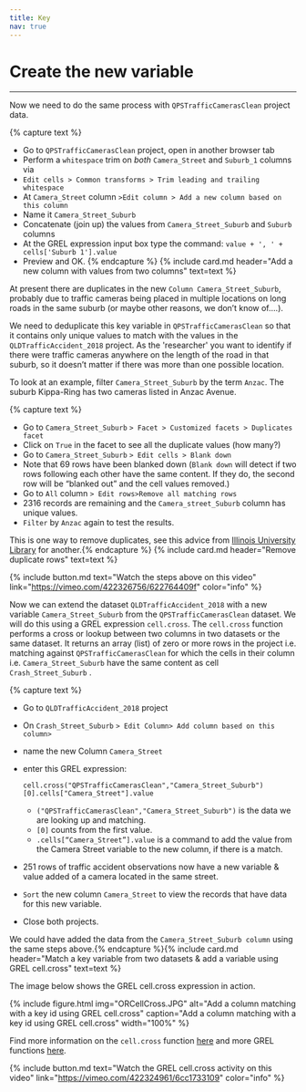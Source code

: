 ```yaml
---
title: Key
nav: true
---
```


# Create the new variable

------
Now we need to do the same process with  `QPSTrafficCamerasClean`  project data.

{% capture text %}
- Go to  `QPSTrafficCamerasClean`  project, open in another browser tab
- Perform a  `whitespace`  trim on *both*  `Camera_Street`  and  `Suburb_1`  columns via  
- `Edit cells > Common transforms > Trim leading and trailing whitespace`
- At  `Camera_Street`  column  `>Edit column > Add a new column based on this column`
- Name it  `Camera_Street_Suburb`
- Concatenate (join up) the values from  `Camera_Street_Suburb`  and  `Suburb`  columns
- At the GREL expression input box type the command:
  `value + ', ' + cells['Suburb 1'].value` 
- Preview and OK.
{% endcapture %} {% include card.md header="Add a new column with values from two columns" text=text %}

At present there are duplicates in the new  `Column Camera_Street_Suburb`,  probably due to traffic cameras being placed in multiple locations on long roads in the same suburb (or maybe other reasons, we don’t know of….).

We need to deduplicate this key variable in  `QPSTrafficCamerasClean`  so that it contains only unique values to match with the values in the `QLDTrafficAccident_2018` project.  As the 'researcher' you want to identify if there were traffic cameras anywhere on the length of the road in that suburb, so it doesn’t matter if there was more than one possible location.  

To look at an example, filter  `Camera_Street_Suburb`  by the term  `Anzac`.  The suburb Kippa-Ring has two cameras listed in Anzac Avenue.

{% capture text %}
- Go to  `Camera_Street_Suburb`  `> Facet > Customized facets > Duplicates facet`
- Click on  `True`  in the facet to see all the duplicate values (how many?)
- Go to `Camera_Street_Suburb`  `> Edit cells > Blank down`
- Note that 69 rows have been blanked down
  (`Blank down`  will detect if two rows following each other have the same content. If they do, the second row will be “blanked out” and the cell values removed.)
-	Go to  `All` column  `> Edit rows>Remove all matching rows`
- 2316 records are remaining and the  `Camera_street_Suburb`  column has unique values. 
- `Filter`  by  `Anzac`  again to test the results.

This is one way to remove duplicates, see this advice from [Illinois University Library](https://guides.library.illinois.edu/openrefine/duplicates) for another.{% endcapture %} {% include card.md header="Remove duplicate rows" text=text %}

{% include button.md text="Watch the steps above on this video" link="https://vimeo.com/422326756/622764409f" color="info" %}

Now we can extend the dataset `QLDTrafficAccident_2018`  with a new variable  `Camera_Street_Suburb`  from the `QPSTrafficCamerasClean`  dataset. We will do this using a GREL expression `cell.cross`. The  `cell.cross`  function performs a cross or lookup between two columns in two datasets or the same dataset. It returns an array (list) of zero or more rows in the project i.e. matching against  `QPSTrafficCamerasClean`  for which the cells in their column i.e.  `Camera_Street_Suburb`  have the same content as cell  `Crash_Street_Suburb` . 

{% capture text %}
- Go to  `QLDTrafficAccident_2018`  project
- On  `Crash_Street_Suburb`  `> Edit Column> Add column based on this column>`
- name the new Column  `Camera_Street`
- enter this GREL expression:

     `cell.cross("QPSTrafficCamerasClean","Camera_Street_Suburb")[0].cells["Camera_Street"].value`
  
  - `("QPSTrafficCamerasClean","Camera_Street_Suburb")`  is the data we are looking up and matching. 
  - `[0]`  counts from the first value. 
  - `.cells[“Camera_Street”].value`  is a command to add the value from the Camera Street variable to the new column, if there is a match.

- 251 rows of traffic accident observations now have a new variable & value added of a camera located in the same street.
- `Sort`  the new column  `Camera_Street`  to view the records that have data for this new variable.
- Close both projects.

We could have added the data from the  `Camera_Street_Suburb column` using the same steps above.{% endcapture %}{% include card.md header="Match a key variable from two datasets & add a variable using GREL cell.cross" text=text %}

The image below shows the GREL cell.cross expression in action. 
 
{% include figure.html img="ORCellCross.JPG" alt="Add a column matching with a key id using GREL cell.cross" caption="Add a column matching with a key id using GREL cell.cross" width="100%" %}

Find more information on the  `cell.cross`  function [here](https://github.com/OpenRefine/OpenRefine/wiki/GREL-Other-Functions#crosscell-c-string-projectname-string-columnname) and more GREL functions [here](https://github.com/OpenRefine/OpenRefine/wiki/GREL-Functions).


{% include button.md text="Watch the GREL cell.cross activity on this video" link="https://vimeo.com/422324961/6cc1733109" color="info" %}


